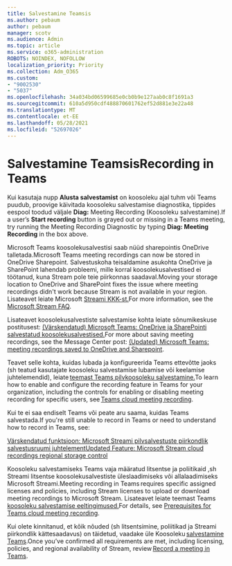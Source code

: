 ```yaml
---
title: Salvestamine Teamsis
ms.author: pebaum
author: pebaum
manager: scotv
ms.audience: Admin
ms.topic: article
ms.service: o365-administration
ROBOTS: NOINDEX, NOFOLLOW
localization_priority: Priority
ms.collection: Adm_O365
ms.custom:
- "9002530"
- "5037"
ms.openlocfilehash: 34a034bd06599685e0cb0b9e127aab0c8f1691a3
ms.sourcegitcommit: 610a5d950cdf488870601762ef52d881e3e22a48
ms.translationtype: MT
ms.contentlocale: et-EE
ms.lasthandoff: 05/28/2021
ms.locfileid: "52697026"
---
```

# <a name="recording-in-teams"></a><span data-ttu-id="c1013-102">Salvestamine Teamsis</span><span class="sxs-lookup"><span data-stu-id="c1013-102">Recording in Teams</span></span>

<span data-ttu-id="c1013-103">Kui kasutaja nupp **Alusta salvestamist** on koosoleku ajal tuhm või Teams puudub, proovige käivitada koosoleku salvestamise diagnostika, tippides eespool toodud väljale **Diag:** Meeting Recording (Koosoleku salvestamine).</span><span class="sxs-lookup"><span data-stu-id="c1013-103">If a user’s **Start recording** button is grayed out or missing in a Teams meeting, try running the Meeting Recording Diagnostic by typing **Diag: Meeting Recording** in the box above.</span></span> 

<span data-ttu-id="c1013-104">Microsoft Teams koosolekusalvestisi saab nüüd sharepointis OneDrive talletada.</span><span class="sxs-lookup"><span data-stu-id="c1013-104">Microsoft Teams meeting recordings can now be stored in OneDrive Sharepoint.</span></span> <span data-ttu-id="c1013-105">Salvestuskoha teisaldamine asukohta OneDrive ja SharePoint lahendab probleemi, mille korral koosolekusalvestised ei töötanud, kuna Stream pole teie piirkonnas saadaval.</span><span class="sxs-lookup"><span data-stu-id="c1013-105">Moving your storage location to OneDrive and SharePoint fixes the issue where meeting recordings didn't work because Stream is not available in your region.</span></span> <span data-ttu-id="c1013-106">Lisateavet leiate Microsoft [Streami KKK-st.](/stream/faq#which-regions-does-microsoft-stream-host-my-data-in)</span><span class="sxs-lookup"><span data-stu-id="c1013-106">For more information, see the [Microsoft Stream FAQ](/stream/faq#which-regions-does-microsoft-stream-host-my-data-in).</span></span>

<span data-ttu-id="c1013-107">Lisateavet koosolekusalvestiste salvestamise kohta leiate sõnumikeskuse postitusest: [(Värskendatud) Microsoft Teams: OneDrive ja SharePointi salvestatud koosolekusalvestised.](https://portal.microsoft.com/Adminportal/Home?ref=MessageCenter&id=MC222640)</span><span class="sxs-lookup"><span data-stu-id="c1013-107">For more about saving meeting recordings, see the Message Center post: [(Updated) Microsoft Teams: meeting recordings saved to OneDrive and Sharepoint](https://portal.microsoft.com/Adminportal/Home?ref=MessageCenter&id=MC222640).</span></span>

<span data-ttu-id="c1013-108">Teavet selle kohta, kuidas lubada ja konfigureerida Teams ettevõtte jaoks (sh teatud kasutajate koosoleku salvestamise lubamise või keelamise juhtelemendid), leiate [teemast Teams pilvkoosoleku salvestamine.](/microsoftteams/cloud-recording)</span><span class="sxs-lookup"><span data-stu-id="c1013-108">To learn how to enable and configure the recording feature in Teams for your organization, including the controls for enabling or disabling meeting recording for specific users, see [Teams cloud meeting recording](/microsoftteams/cloud-recording).</span></span> 

<span data-ttu-id="c1013-109">Kui te ei saa endiselt Teams või peate aru saama, kuidas Teams salvestada.</span><span class="sxs-lookup"><span data-stu-id="c1013-109">If you're still unable to record in Teams or need to understand how to record in Teams, see:</span></span> 

[<span data-ttu-id="c1013-110">Värskendatud funktsioon: Microsoft Streami pilvsalvestuste piirkondlik salvestusruumi juhtelement</span><span class="sxs-lookup"><span data-stu-id="c1013-110">Updated Feature: Microsoft Stream cloud recordings regional storage control</span></span>](https://admin.microsoft.com/AdminPortal/Home#/MessageCenter?id=MC214327)

<span data-ttu-id="c1013-111">Koosoleku salvestamiseks Teams vaja määratud litsentse ja poliitikaid ,sh Streami litsentse koosolekusalvestiste üleslaadimiseks või allalaadimiseks Microsoft Streami.</span><span class="sxs-lookup"><span data-stu-id="c1013-111">Meeting recording in Teams requires specific assigned licenses and policies, including Stream licenses to upload or download meeting recordings to Microsoft Stream.</span></span> <span data-ttu-id="c1013-112">Lisateavet leiate teemast Teams [koosoleku salvestamise eeltingimused.](/microsoftteams/cloud-recording#prerequisites-for-teams-cloud-meeting-recording)</span><span class="sxs-lookup"><span data-stu-id="c1013-112">For details, see [Prerequisites for Teams cloud meeting recording](/microsoftteams/cloud-recording#prerequisites-for-teams-cloud-meeting-recording).</span></span>

<span data-ttu-id="c1013-113">Kui olete kinnitanud, et kõik nõuded (sh litsentsimine, poliitikad ja Streami piirkondlik kättesaadavus) on täidetud, vaadake üle Koosoleku [salvestamine Teams](https://support.office.com/article/34dfbe7f-b07d-4a27-b4c6-de62f1348c24).</span><span class="sxs-lookup"><span data-stu-id="c1013-113">Once you’ve confirmed all requirements are met, including licensing, policies, and regional availability of Stream, review [Record a meeting in Teams](https://support.office.com/article/34dfbe7f-b07d-4a27-b4c6-de62f1348c24).</span></span> 